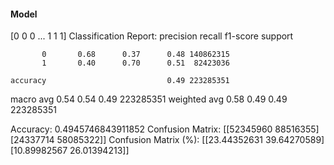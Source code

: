#### Model
[0 0 0 ... 1 1 1]
Classification Report:
              precision    recall  f1-score   support

           0       0.68      0.37      0.48 140862315
           1       0.40      0.70      0.51  82423036

    accuracy                           0.49 223285351
   macro avg       0.54      0.54      0.49 223285351
weighted avg       0.58      0.49      0.49 223285351

Accuracy: 0.4945746843911852
Confusion Matrix:
[[52345960 88516355]
 [24337714 58085322]]
Confusion Matrix (%):
[[23.44352631 39.64270589]
 [10.89982567 26.01394213]]
